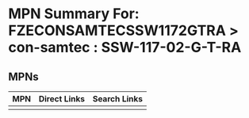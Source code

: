 



# MPN Summary For: FZECONSAMTECSSW1172GTRA > con-samtec : SSW-117-02-G-T-RA

## MPNs
  

|MPN|Direct Links|Search Links|
| :--- | :--- | :--- |
||||
